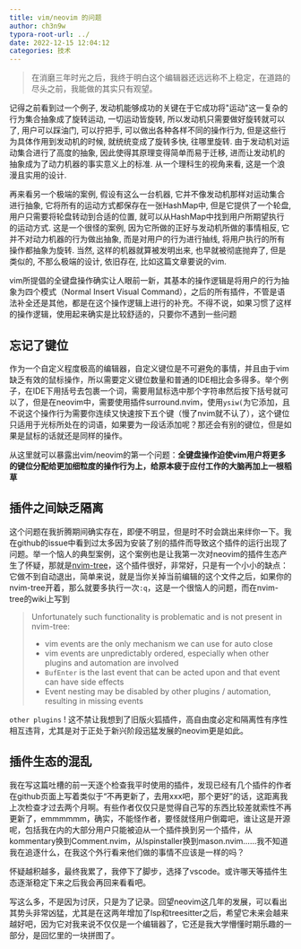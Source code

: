 ```yaml
---
title: vim/neovim 的问题
author: ch3n9w
typora-root-url: ../
date: 2022-12-15 12:04:12
categories: 技术
---
```


> 在消磨三年时光之后，我终于明白这个编辑器还远远称不上稳定，在道路的尽头之前，我能做的其实只有观望。

<!--more-->

记得之前看到过一个例子, 发动机能够成功的关键在于它成功将"运动"这一复杂的行为集合抽象成了旋转运动, 一切运动皆旋转, 所以发动机只需要做好旋转就可以了, 用户可以踩油门, 可以拧把手, 可以做出各种各样不同的操作行为, 但是这些行为具体作用到发动机的时候, 就统统变成了旋转多快, 往哪里旋转. 由于发动机对运动集合进行了高度的抽象, 因此使得其原理变得简单而易于迁移, 进而让发动机的抽象成为了动力机器的事实意义上的标准. 从一个理科生的视角来看, 这是一个浪漫且实用的设计.

再来看另一个极端的案例, 假设有这么一台机器, 它并不像发动机那样对运动集合进行抽象, 它将所有的运动方式都保存在一张HashMap中, 但是它提供了一个轮盘, 用户只需要将轮盘转动到合适的位置, 就可以从HashMap中找到用户所期望执行的运动方式. 这是一个很怪的案例, 因为它所做的正好与发动机所做的事情相反, 它并不对动力机器的行为做出抽象, 而是对用户的行为进行抽线, 将用户执行的所有操作都抽象为旋转. 当然, 这样的机器就算被发明出来, 也早就被彻底抛弃了, 但是类似的, 不那么极端的设计, 依旧存在, 比如这篇文章要说的vim.

vim所提倡的全键盘操作确实让人眼前一新，其基本的操作逻辑是将用户的行为抽象为四个模式（Normal Insert Visual Command），之后的所有插件，不管是语法补全还是其他，都是在这个操作逻辑上进行的补充。不得不说，如果习惯了这样的操作逻辑，使用起来确实是比较舒适的，只要你不遇到一些问题

## 忘记了键位

作为一个自定义程度极高的编辑器，自定义键位是不可避免的事情，并且由于vim缺乏有效的鼠标操作，所以需要定义键位数量和普通的IDE相比会多得多。举个例子，在IDE下用括号去包裹一个词，需要用鼠标选中那个字符串然后按下括号就可以了，但是在neovim中，需要使用插件surround.nvim，使用`ysiw(`为它添加，且不说这个操作行为需要你连续又快速按下五个键（慢了nvim就不认了），这个键位只适用于光标所处在的词语，如果要为一段话添加呢？那还会有别的键位，但是如果是鼠标的话就还是同样的操作。

从这里就可以暴露出vim/neovim的第一个问题：**全键盘操作迫使vim用户将更多的键位分配给更加细粒度的操作行为上，给原本疲于应付工作的大脑再加上一根稻草**

## 插件之间缺乏隔离

这个问题在我折腾期间确实存在，即便不明显，但是时不时会跳出来绊你一下。我在github的issue中看到过太多因为安装了别的插件而导致这个插件的运行出现了问题。举一个恼人的典型案例，这个案例也是让我第一次对neovim的插件生态产生了怀疑，那就是[nvim-tree](https://github.com/nvim-tree/nvim-tree.lua)，这个插件很好，非常好，只是有一个小小的缺点：它做不到自动退出，简单来说，就是当你关掉当前编辑的这个文件之后，如果你的nvim-tree开着，那么就要多执行一次`:q`，这是一个很恼人的问题，而在nvim-tree的wiki上写到

> Unfortunately such functionality is problematic and is not present in nvim-tree:
>
> - vim events are the only mechanism we can use for auto close
> - vim events are unpredictably ordered, especially when other plugins and automation are involved
> - `BufEnter` is the last event that can be acted upon and that event can have side effects
> - Event nesting may be disabled by other plugins / automation, resulting in missing events

`other plugins` ! 这不禁让我想到了旧版火狐插件，高自由度必定和隔离性有序性相互违背，尤其是对于正处于新兴阶段迅猛发展的neovim更是如此。

## 插件生态的混乱

我在写这篇吐槽的前一天逐个检查我平时使用的插件，发现已经有几个插件的作者在github页面上写着类似于“不再更新了，去用xxx吧，那个更好”的话，这距离我上次检查才过去两个月啊。有些作者仅仅只是觉得自己写的东西比较差就索性不再更新了，emmmmmm，确实，不能怪作者，要怪就怪用户倒霉吧，谁让这是开源呢，包括我在内的大部分用户只能被迫从一个插件换到另一个插件，从kommentary换到Comment.nvim，从lspinstaller换到mason.nvim……我不知道我在追逐什么，在我这个外行看来他们做的事情不应该是一样的吗？

怀疑越积越多，最终我累了，我停下了脚步，选择了vscode。或许哪天等插件生态逐渐稳定下来之后我会再回来看看吧。

写这么多，不是因为讨厌，只是为了记录。回望neovim这几年的发展，可以看出其势头非常凶猛，尤其是在这两年增加了lsp和treesitter之后，希望它未来会越来越好吧，因为它对我来说不仅仅是一个编辑器了，它还是我大学懵懂时期乐趣的一部分，是回忆里的一块拼图了。


